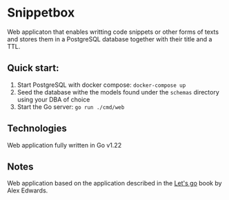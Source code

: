 # Snippetbox

Web applicaton that enables writting code snippets or other forms of texts and stores them in a PostgreSQL database together with their title and a TTL.

## Quick start:

1. Start PostgreSQL with docker compose: `docker-compose up`
2. Seed the database withe the models found under the `schemas` directory using your DBA of choice
3. Start the Go server: `go run ./cmd/web`

## Technologies
Web application fully written in Go v1.22

## Notes
Web application based on the application described in the [Let's go](https://lets-go.alexedwards.net/) book by Alex Edwards.
